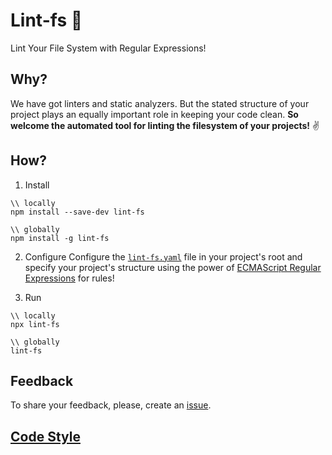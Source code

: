 # Lint-fs 📐
Lint Your File System with Regular Expressions!

## Why?
We have got linters and static analyzers. But the stated structure of your project plays an equally important role in keeping your code clean.
**So welcome the automated tool for linting the filesystem of your projects!** ✌️

## How?
1. Install
```
\\ locally
npm install --save-dev lint-fs

\\ globally
npm install -g lint-fs
```
2. Configure
Configure the [`lint-fs.yaml`](lint-fs.yaml) file in your project's root and specify your project's structure using the power of [ECMAScript Regular Expressions](https://regex101.com/) for rules!

3. Run
```
\\ locally
npx lint-fs

\\ globally
lint-fs
```

## Feedback
To share your feedback, please, create an [issue](https://github.com/eshekak/lint-fs/issues).

## [Code Style](./CODESTYLE.md)
